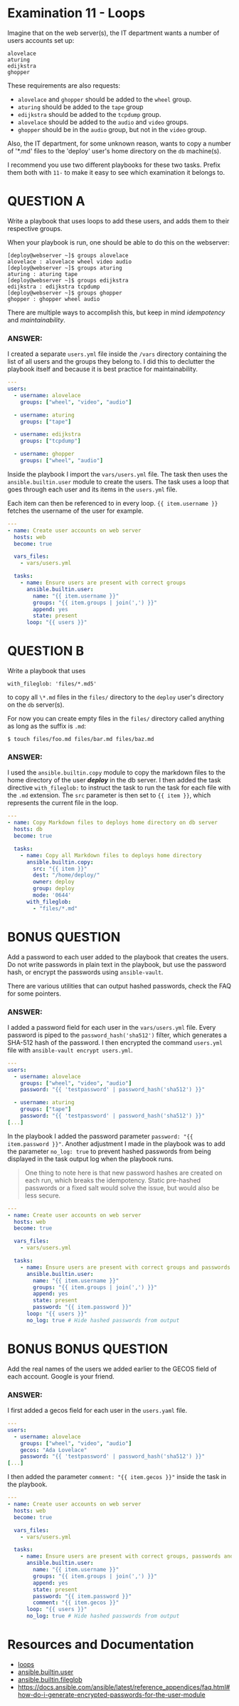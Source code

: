 # Examination 11 - Loops

Imagine that on the web server(s), the IT department wants a number of users accounts set up:

    alovelace
    aturing
    edijkstra
    ghopper

These requirements are also requests:

* `alovelace` and `ghopper` should be added to the `wheel` group.
* `aturing` should be added to the `tape` group
* `edijkstra` should be added to the `tcpdump` group.
* `alovelace` should be added to the `audio` and `video` groups.
* `ghopper` should be in the `audio` group, but not in the `video` group.

Also, the IT department, for some unknown reason, wants to copy a number of '\*.md' files
to the 'deploy' user's home directory on the `db` machine(s).

I recommend you use two different playbooks for these two tasks. Prefix them both with `11-` to
make it easy to see which examination it belongs to.

# QUESTION A

Write a playbook that uses loops to add these users, and adds them to their respective groups.

When your playbook is run, one should be able to do this on the webserver:

    [deploy@webserver ~]$ groups alovelace
    alovelace : alovelace wheel video audio
    [deploy@webserver ~]$ groups aturing
    aturing : aturing tape
    [deploy@webserver ~]$ groups edijkstra
    edijkstra : edijkstra tcpdump
    [deploy@webserver ~]$ groups ghopper
    ghopper : ghopper wheel audio

There are multiple ways to accomplish this, but keep in mind _idempotency_ and _maintainability_.

### ANSWER:

I created a separate `users.yml` file inside the `/vars` directory containing the list of all users and the groups they belong to. I did this to declutter the playbook itself and because it is best practice for maintainability.

```yaml
---
users:
  - username: alovelace
    groups: ["wheel", "video", "audio"]

  - username: aturing
    groups: ["tape"]

  - username: edijkstra
    groups: ["tcpdump"]

  - username: ghopper
    groups: ["wheel", "audio"]
```

Inside the playbook I import the `vars/users.yml` file. The task then uses the `ansible.builtin.user` module to create the users. The task uses a loop that goes through each user and its items in the `users.yml` file.

Each item can then be referenced to in every loop. `{{ item.username }}` fetches the username of the user for example.

```yaml
---
- name: Create user accounts on web server
  hosts: web
  become: true

  vars_files:
    - vars/users.yml

  tasks:
    - name: Ensure users are present with correct groups
      ansible.builtin.user:
        name: "{{ item.username }}"
        groups: "{{ item.groups | join(',') }}"
        append: yes
        state: present
      loop: "{{ users }}"
```

# QUESTION B

Write a playbook that uses

    with_fileglob: 'files/*.md5'

to copy all `\*.md` files in the `files/` directory to the `deploy` user's directory on the `db` server(s).

For now you can create empty files in the `files/` directory called anything as long as the suffix is `.md`:

    $ touch files/foo.md files/bar.md files/baz.md

### ANSWER: 

I used the `ansible.builtin.copy` module to copy the markdown files to the home directory of the user ***deploy*** in the db server. I then added the task directive `with_fileglob:` to instruct the task to run the task for each file with the `.md` extension. The `src` parameter is then set to `{{ item }}`, which represents the current file in the loop.
```yaml
---
- name: Copy Markdown files to deploys home directory on db server
  hosts: db
  become: true

  tasks:
    - name: Copy all Markdown files to deploys home directory
      ansible.builtin.copy:
        src: "{{ item }}"
        dest: "/home/deploy/"
        owner: deploy
        group: deploy
        mode: '0644'
      with_fileglob:
        - "files/*.md"
```


# BONUS QUESTION

Add a password to each user added to the playbook that creates the users. Do not write passwords in plain
text in the playbook, but use the password hash, or encrypt the passwords using `ansible-vault`.

There are various utilities that can output hashed passwords, check the FAQ for some pointers.

### ANSWER: 

I added a password field for each user in the `vars/users.yml` file. Every password is piped to the `password_hash('sha512')` filter, which generates a SHA-512 hash of the password. I then encrypted the command `users.yml` file with `ansible-vault encrypt users.yml`.
```yaml
---
users:
  - username: alovelace
    groups: ["wheel", "video", "audio"]
    password: "{{ 'testpassword' | password_hash('sha512') }}"

  - username: aturing
    groups: ["tape"]
    password: "{{ 'testpassword' | password_hash('sha512') }}"
[...]
```

In the playbook I added the password parameter `password: "{{ item.password }}"`. Another adjustment I made in the playbook was to add the parameter `no_log: true` to prevent hashed passwords from being displayed in the task output log when the playbook runs.

>One thing to note here is that new password hashes are created on each run, which breaks the idempotency. Static pre-hashed passwords or a fixed salt would solve the issue, but would also be less secure.
```yaml
---
- name: Create user accounts on web server
  hosts: web
  become: true

  vars_files:
    - vars/users.yml

  tasks:
    - name: Ensure users are present with correct groups and passwords
      ansible.builtin.user:
        name: "{{ item.username }}"
        groups: "{{ item.groups | join(',') }}"
        append: yes
        state: present
        password: "{{ item.password }}"
      loop: "{{ users }}"
      no_log: true # Hide hashed passwords from output
```

# BONUS BONUS QUESTION

Add the real names of the users we added earlier to the GECOS field of each account. Google is your friend.

### ANSWER: 

I first added a gecos field for each user in the `users.yaml` file.
```yaml
---
users:
  - username: alovelace
    groups: ["wheel", "video", "audio"]
    gecos: "Ada Lovelace"
    password: "{{ 'testpassword' | password_hash('sha512') }}"
[...]
```

I then added the parameter `comment: "{{ item.gecos }}"` inside the task in the playbook.
```yaml
---
- name: Create user accounts on web server
  hosts: web
  become: true

  vars_files:
    - vars/users.yml

  tasks:
    - name: Ensure users are present with correct groups, passwords and info
      ansible.builtin.user:
        name: "{{ item.username }}"
        groups: "{{ item.groups | join(',') }}"
        append: yes
        state: present
        password: "{{ item.password }}"
        comment: "{{ item.gecos }}"
      loop: "{{ users }}"
      no_log: true # Hide hashed passwords from output
```

# Resources and Documentation

* [loops](https://docs.ansible.com/ansible/latest/playbook_guide/playbooks_loops.html)
* [ansible.builtin.user](https://docs.ansible.com/ansible/latest/collections/ansible/builtin/user_module.html)
* [ansible.builtin.fileglob](https://docs.ansible.com/ansible/latest/collections/ansible/builtin/fileglob_lookup.html)
* https://docs.ansible.com/ansible/latest/reference_appendices/faq.html#how-do-i-generate-encrypted-passwords-for-the-user-module

